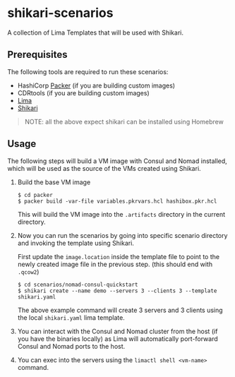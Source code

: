 # shikari-scenarios
A collection of Lima Templates that will be used with Shikari.

## Prerequisites

The following tools are required to run these scenarios:

* HashiCorp [Packer](https://developer.hashicorp.com/packer) (if you are building custom images)
* CDRtools (if you are building custom images)
* [Lima](https://lima-vm.io/)
* [Shikari](https://github.com/ranjandas/shikari)

> NOTE: all the above expect shikari can be installed using Homebrew

## Usage

The following steps will build a VM image with Consul and Nomad installed, which will be used as the source of the VMs created using Shikari.

1. Build the base VM image

    ```
    $ cd packer
    $ packer build -var-file variables.pkrvars.hcl hashibox.pkr.hcl
    ```
    This will build the VM image into the `.artifacts` directory in the current directory.

2. Now you can run the scenarios by going into specific scenario directory and invoking the template using Shikari.

    First update the `image.location` inside the template file to point to the newly created image file in the previous step. (this should end with `.qcow2`)

    ```
    $ cd scenarios/nomad-consul-quickstart
    $ shikari create --name demo --servers 3 --clients 3 --template shikari.yaml
    ```

    The above example command will create 3 servers and 3 clients using the local `shikari.yaml` lima template.

3. You can interact with the Consul and Nomad cluster from the host (if you have the binaries locally) as Lima will automatically port-forward Consul and Nomad ports to the host.

4. You can exec into the servers using the `limactl shell <vm-name>` command.